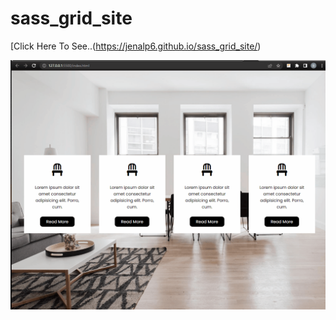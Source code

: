 # sass_grid_site


[Click Here To See..(https://jenalp6.github.io/sass_grid_site/)


![Sass-Grid](https://github.com/Jenalp6/sass_grid_site/blob/master/images/gridsass.gif)

